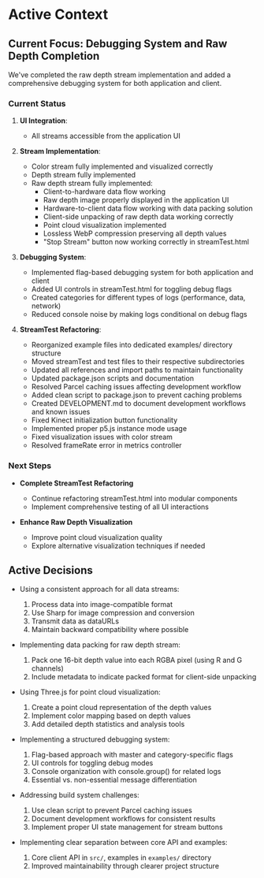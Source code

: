 # Active Context

## Current Focus: Debugging System and Raw Depth Completion

We've completed the raw depth stream implementation and added a comprehensive debugging system for both application and client.

### Current Status

1. **UI Integration**:

   - All streams accessible from the application UI

2. **Stream Implementation**:

   - Color stream fully implemented and visualized correctly
   - Depth stream fully implemented
   - Raw depth stream fully implemented:
     - Client-to-hardware data flow working
     - Raw depth image properly displayed in the application UI
     - Hardware-to-client data flow working with data packing solution
     - Client-side unpacking of raw depth data working correctly
     - Point cloud visualization implemented
     - Lossless WebP compression preserving all depth values
     - "Stop Stream" button now working correctly in streamTest.html

3. **Debugging System**:

   - Implemented flag-based debugging system for both application and client
   - Added UI controls in streamTest.html for toggling debug flags
   - Created categories for different types of logs (performance, data, network)
   - Reduced console noise by making logs conditional on debug flags

4. **StreamTest Refactoring**:
   - Reorganized example files into dedicated examples/ directory structure
   - Moved streamTest and test files to their respective subdirectories
   - Updated all references and import paths to maintain functionality
   - Updated package.json scripts and documentation
   - Resolved Parcel caching issues affecting development workflow
   - Added clean script to package.json to prevent caching problems
   - Created DEVELOPMENT.md to document development workflows and known issues
   - Fixed Kinect initialization button functionality
   - Implemented proper p5.js instance mode usage
   - Fixed visualization issues with color stream
   - Resolved frameRate error in metrics controller

### Next Steps

- **Complete StreamTest Refactoring**

  - Continue refactoring streamTest.html into modular components
  - Implement comprehensive testing of all UI interactions

- **Enhance Raw Depth Visualization**
  - Improve point cloud visualization quality
  - Explore alternative visualization techniques if needed

## Active Decisions

- Using a consistent approach for all data streams:

  1. Process data into image-compatible format
  2. Use Sharp for image compression and conversion
  3. Transmit data as dataURLs
  4. Maintain backward compatibility where possible

- Implementing data packing for raw depth stream:

  1. Pack one 16-bit depth value into each RGBA pixel (using R and G channels)
  2. Include metadata to indicate packed format for client-side unpacking

- Using Three.js for point cloud visualization:

  1. Create a point cloud representation of the depth values
  2. Implement color mapping based on depth values
  3. Add detailed depth statistics and analysis tools

- Implementing a structured debugging system:

  1. Flag-based approach with master and category-specific flags
  2. UI controls for toggling debug modes
  3. Console organization with console.group() for related logs
  4. Essential vs. non-essential message differentiation

- Addressing build system challenges:

  1. Use clean script to prevent Parcel caching issues
  2. Document development workflows for consistent results
  3. Implement proper UI state management for stream buttons

- Implementing clear separation between core API and examples:
  1. Core client API in `src/`, examples in `examples/` directory
  2. Improved maintainability through clearer project structure
